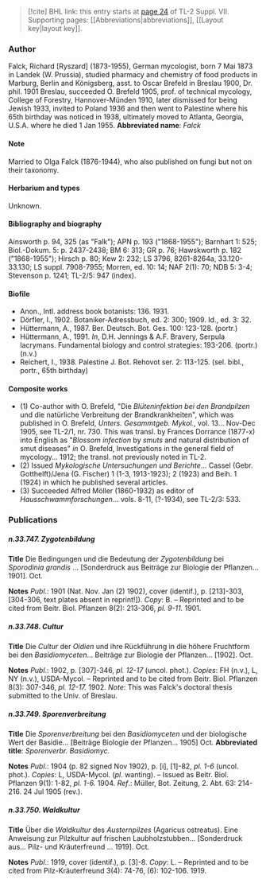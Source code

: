 > [!cite] BHL link: this entry starts at [page 24](https://www.biodiversitylibrary.org/page/33259528) of TL-2 Suppl. VII.
> Supporting pages: [[Abbreviations|abbreviations]], [[Layout key|layout key]].

### Author

Falck, Richard \[Ryszard\] (1873-1955), German mycologist, born 7 Mai 1873 in Landek (W. Prussia), studied pharmacy and chemistry of food products in Marburg, Berlin and Königsberg, asst. to Oscar Brefeld in Breslau 1900, Dr. phil. 1901 Breslau, succeeded O. Brefeld 1905, prof. of technical mycology, College of Forestry, Hannover-Münden 1910, later dismissed for being Jewish 1933, invited to Poland 1936 and then went to Palestine where his 65th birthday was noticed in 1938, ultimately moved to Atlanta, Georgia, U.S.A. where he died 1 Jan 1955. 
**Abbreviated name**: *Falck*

#### Note

Married to Olga Falck (1876-1944), who also published on fungi but not on their taxonomy.

#### Herbarium and types

Unknown.

#### Bibliography and biography

Ainsworth p. 94, 325 (as "Falk"); APN p. 193 ("1868-1955"); Barnhart 1: 525; Biol.-Dokum. 5: p. 2437-2438; BM 6: 313; GR p. 76; Hawskworth p. 182 ("1868-1955"); Hirsch p. 80; Kew 2: 232; LS 3796, 8261-8264a, 33.120-33.130; LS suppl. 7908-7955; Morren, ed. 10: 14; NAF 2(1): 70; NDB 5: 3-4; Stevenson p. 1241; TL-2/5: 947 (index).

#### Biofile

- Anon., Intl. address book botanists: 136. 1931.
- Dörfler, I., 1902. Botaniker-Adressbuch, ed. 2: 300; 1909. Id., ed. 3: 32.
- Hüttermann, A., 1987. Ber. Deutsch. Bot. Ges. 100: 123-128. (portr.)
- Hüttermann, A., 1991. *In*, D.H. Jennings & A.F. Bravery, Serpula lacrymans. Fundamental biology and control strategies: 193-206. (portr.) (n.v.)
- Reichert, I., 1938. Palestine J. Bot. Rehovot ser. 2: 113-125. (sel. bibl., portr., 65th birthday)

#### Composite works

- (1) Co-author with O. Brefeld, "Die *Blüteninfektion bei den Brandpilzen* und die natürliche Verbreitung der Brandkrankheiten", which was published in O. Brefeld, *Unters. Gesammtgeb. Mykol.*, vol. 13... Nov-Dec 1905, see TL-2/1, nr. 730. This was transl. by Frances Dorrance (1877-x) into English as "*Blossom infection* by *smuts* and natural distribution of smut diseases" *in* O. Brefeld, Investigations in the general field of mycology... 1912; the transl. not previously noted in TL-2.
- (2) Issued *Mykologische Untersuchungen und Berichte*... Cassel (Gebr. Gotthelft)/Jena (G. Fischer) 1 (1-3, 1913-1923); 2 (1923) and Beih. 1 (1924) in which he published several articles.
- (3) Succeeded Alfred Möller (1860-1932) as editor of *Hausschwammforschungen*... vols. 8-11, (?-1934), see TL-2/3: 533.

### Publications

##### n.33.747. Zygotenbildung

**Title**
Die Bedingungen und die Bedeutung der *Zygotenbildung* bei *Sporodinia grandis* ... \[Sonderdruck aus Beiträge zur Biologie der Pflanzen... 1901\]. Oct.

**Notes**
*Publ*.: 1901 (Nat. Nov. Jan (2) 1902), cover (identif.), p. \[213\]-303, \[304-306, text plates absent in reprint!\]). *Copy*: B. – Reprinted and to be cited from Beitr. Biol. Pflanzen 8(2): 213-306, *pl. 9-11.* 1901.

##### n.33.748. Cultur

**Title**
Die *Cultur* der *Oidien* und ihre Rückführung in die höhere Fruchtform bei den *Basidiomyceten*... Beiträge zur Biologie der Pflanzen... \[1902\]. Oct.

**Notes**
*Publ*.: 1902, p. \[307\]-346, *pl. 12-17* (uncol. phot.). *Copies*: FH (n.v.), L, NY (n.v.), USDA-Mycol. – Reprinted and to be cited from Beitr. Biol. Pflanzen 8(3): 307-346, *pl. 12-17.* 1902.
*Note*: This was Falck's doctoral thesis submitted to the Univ. of Breslau.

##### n.33.749. Sporenverbreitung

**Title**
Die *Sporenverbreitung* bei den *Basidiomyceten* und der biologische Wert der Basidie... \[Beiträge Biologie der Pflanzen... 1905\] Oct.
**Abbreviated title**: *Sporenverbr. Basidiomyc.*

**Notes**
*Publ*.: 1904 (p. 82 signed Nov 1902), p. \[i\], \[1\]-82, *pl. 1-6* (uncol. phot.). *Copies*: L, USDA-Mycol. (*pl*. wanting). – Issued as Beitr. Biol. Pflanzen 9(1): 1-82, *pl. 1-6.* 1904.
*Ref*.: Müller, Bot. Zeitung, 2. Abt. 63: 214-216. 24 Jul 1905 (rev.).

##### n.33.750. Waldkultur

**Title**
Über die *Waldkultur* des *Austernpilzes* (Agaricus ostreatus). Eine Anweisung zur Pilzkultur auf frischen Laubholzstubben... \[Sonderdruck aus... Pilz- und Kräuterfreund ... 1919\]. Oct.

**Notes**
*Publ*.: 1919, cover (identif.), p. \[3\]-8. *Copy*: L. – Reprinted and to be cited from Pilz-Kräuterfreund 3(4): 74-76, (6): 102-106. 1919.

